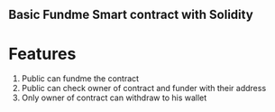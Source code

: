 ## Basic Fundme Smart contract with Solidity

# Features
1. Public can fundme the contract
2. Public can check owner of contract and funder with their address
3. Only owner of contract can withdraw to his wallet

